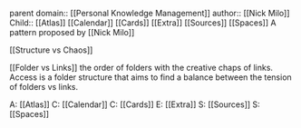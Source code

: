 parent domain:: [[Personal Knowledge Management]]
author:: [[Nick Milo]]
Child:: [[Atlas]] [[Calendar]] [[Cards]] [[Extra]] [[Sources]] [[Spaces]]
A pattern proposed by [[Nick Milo]]

[[Structure vs Chaos]]

[[Folder vs Links]] the order of folders with the creative chaps of links. Access is a folder structure that aims to find a balance between the tension of folders vs links.

A: [[Atlas]]
C: [[Calendar]]
C: [[Cards]]
E: [[Extra]]
S: [[Sources]]
S: [[Spaces]]